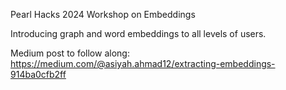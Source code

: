 Pearl Hacks 2024 Workshop on Embeddings

Introducing graph and word embeddings to all levels of users. 

Medium post to follow along: https://medium.com/@asiyah.ahmad12/extracting-embeddings-914ba0cfb2ff
